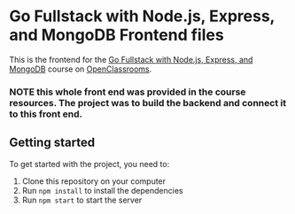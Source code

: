 # Go Fullstack with Node.js, Express, and MongoDB Frontend files

This is the frontend for the [Go Fullstack with Node.js, Express, and MongoDB](https://openclassrooms.com/en/courses/5614116-go-full-stack-with-node-js-express-and-mongodb) course on [OpenClassrooms](https://openclassrooms.com/).

### NOTE this whole front end was provided in the course resources. The project was to build the backend and connect it to this front end.

## Getting started

To get started with the project, you need to:

1. Clone this repository on your computer
2. Run `npm install` to install the dependencies
3. Run `npm start` to start the server